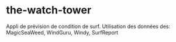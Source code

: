 # the-watch-tower
Appli de prévision de condition de surf. Utilisation des données des: MagicSeaWeed, WindGuru, Windy, SurfReport

